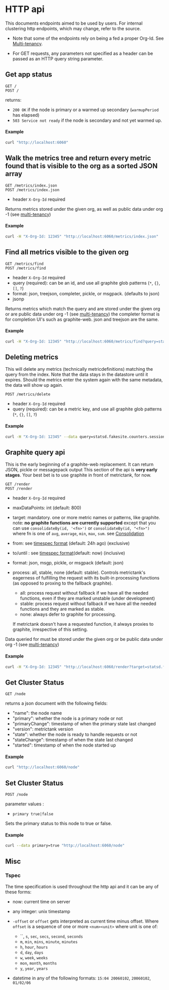 # HTTP api

This documents endpoints aimed to be used by users. For internal clustering http endpoints, which may change, refer to the source.

- Note that some of the endpoints rely on being a fed a proper Org-Id.  See [Multi-tenancy](https://github.com/grafana/metrictank/blob/master/docs/multi-tenancy.md).

- For GET requests, any parameters not specified as a header can be passed as an HTTP query string parameter.

## Get app status

```
GET /
POST /
```

returns:

* `200 OK` if the node is primary or a warmed up secondary (`warmupPeriod` has elapsed)
* `503 Service not ready` if the node is secondary and not yet warmed up.

#### Example


```bash
curl "http://localhost:6060"
```


## Walk the metrics tree and return every metric found that is visible to the org as a sorted JSON array

```
GET /metrics/index.json
POST /metrics/index.json
```

* header `X-Org-Id` required

Returns metrics stored under the given org, as well as public data under org -1 (see [multi-tenancy](https://github.com/grafana/metrictank/blob/master/docs/multi-tenancy.md))

#### Example


```bash
curl -H "X-Org-Id: 12345" "http://localhost:6060/metrics/index.json"
```

## Find all metrics visible to the given org

```
GET /metrics/find
POST /metrics/find
```

* header `X-Org-Id` required
* query (required): can be an id, and use all graphite glob patterns (`*`, `{}`, `[]`, `?`)
* format: json, treejson, completer, pickle, or msgpack. (defaults to json)
* jsonp

Returns metrics which match the query and are stored under the given org or are public data under org -1 (see [multi-tenancy](https://github.com/grafana/metrictank/blob/master/docs/multi-tenancy.md))
the completer format is for completion UI's such as graphite-web.
json and treejson are the same.

#### Example

```bash
curl -H "X-Org-Id: 12345" "http://localhost:6060/metrics/find?query=statsd.fakesite.counters.session_start.*.count"
```

## Deleting metrics

This will delete any metrics (technically metricdefinitions) matching the query from the index.
Note that the data stays in the datastore until it expires.
Should the metrics enter the system again with the same metadata, the data will show up again.

```
POST /metrics/delete
```

* header `X-Org-Id` required
* query (required): can be a metric key, and use all graphite glob patterns (`*`, `{}`, `[]`, `?`)

#### Example

```bash
curl -H "X-Org-Id: 12345" --data query=statsd.fakesite.counters.session_start.*.count "http://localhost:6060/metrics/delete"
```

## Graphite query api

This is the early beginning of a graphite-web replacement. It can return JSON, pickle or messagepack output
This section of the api is **very early stages**.  Your best bet is to use graphite in front of metrictank, for now.

```
GET /render
POST /render
```

* header `X-Org-Id` required
* maxDataPoints: int (default: 800)
* target: mandatory. one or more metric names or patterns, like graphite.
  note: **no graphite functions are currently supported** except that
  you can use `consolidateBy(id, '<fn>')` or `consolidateBy(id, "<fn>")` where fn is one of `avg`, `average`, `min`, `max`, `sum`. see
  [Consolidation](https://github.com/grafana/metrictank/blob/master/docs/consolidation.md)
* from: see [timespec format](#tspec) (default: 24h ago) (exclusive)
* to/until : see [timespec format](#tspec)(default: now) (inclusive)
* format: json, msgp, pickle, or msgpack (default: json)
* process: all, stable, none (default: stable). Controls metrictank's eagerness of fulfilling the request with its built-in processing functions
  (as opposed to proxing to the fallback graphite).
  - all: process request without fallback if we have all the needed functions, even if they are marked unstable (under development)
  - stable: process request without fallback if we have all the needed functions and they are marked as stable.
  - none: always defer to graphite for processing.

  If metrictank doesn't have a requested function, it always proxies to graphite, irrespective of this setting.

Data queried for must be stored under the given org or be public data under org -1 (see [multi-tenancy](https://github.com/grafana/metrictank/blob/master/docs/multi-tenancy.md))

#### Example

```bash
curl -H "X-Org-Id: 12345" "http://localhost:6060/render?target=statsd.fakesite.counters.session_start.*.count&from=3h&to=2h"
```

## Get Cluster Status

```
GET /node
```

returns a json document with the following fields:

* "name": the node name
* "primary": whether the node is a primary node or not
* "primaryChange": timestamp of when the primary state last changed
* "version": metrictank version
* "state": whether the node is ready to handle requests or not
* "stateChange": timestamp of when the state last changed
* "started": timestamp of when the node started up

#### Example

```bash
curl "http://localhost:6060/node"
```

## Set Cluster Status

```
POST /node
```

parameter values :

* `primary true|false`

Sets the primary status to this node to true or false.

#### Example

```bash
curl --data primary=true "http://localhost:6060/node"
```

## Misc

### Tspec

The time specification is used throughout the http api and it can be any of these forms:

* now: current time on server
* any integer: unix timestamp
* `-offset` or `offset` gets interpreted as current time minus offset.
  Where `offset` is a sequence of one or more `<num><unit>` where unit is one of:

	- ``, `s`, `sec`, `secs`, `second`, `seconds`
	- `m`, `min`, `mins`, `minute`, `minutes`
	- `h`, `hour`, `hours`
	- `d`, `day`, `days`
	- `w`, `week`, `weeks`
	- `mon`, `month`, `months`
	- `y`, `year`, `years`

* datetime in any of the following formats: `15:04 20060102`, `20060102`, `01/02/06`

